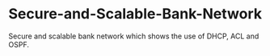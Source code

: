 # Secure-and-Scalable-Bank-Network
Secure and scalable bank network which shows the use of DHCP, ACL and OSPF. 
